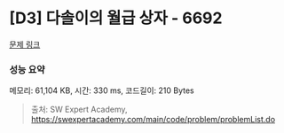 # [D3] 다솔이의 월급 상자 - 6692 

[문제 링크](https://swexpertacademy.com/main/code/problem/problemDetail.do?contestProbId=AWdXofhKFkADFAWn) 

### 성능 요약

메모리: 61,104 KB, 시간: 330 ms, 코드길이: 210 Bytes



> 출처: SW Expert Academy, https://swexpertacademy.com/main/code/problem/problemList.do